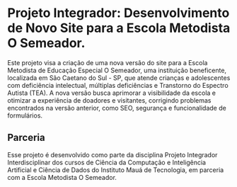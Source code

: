 # Projeto Integrador: Desenvolvimento de Novo Site para a Escola Metodista O Semeador.
Este projeto visa a criação de uma nova versão do site para a Escola Metodista de Educação Especial O Semeador, uma instituição beneficente, localizada em São Caetano do Sul - SP, que atende crianças e adolescentes com deficiência intelectual, múltiplas deficiências e Transtorno do Espectro Autista (TEA). A nova versão busca aprimorar a visibilidade da escola e otimizar a experiência de doadores e visitantes, corrigindo problemas encontrados na versão anterior, como SEO, segurança e funcionalidade de formulários.

## Parceria
Esse projeto é desenvolvido como parte da disciplina Projeto Integrador Interdisciplinar dos cursos de Ciência da Computação e Inteligência Artificial e Ciência de Dados do Instituto Mauá de Tecnologia, em parceria com a Escola Metodista O Semeador.

